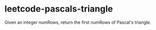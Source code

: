 # leetcode-pascals-triangle
Given an integer numRows, return the first numRows of Pascal's triangle.
